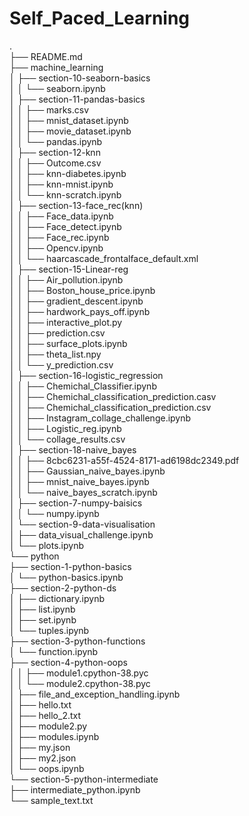 # Self_Paced_Learning

.   
├── README.md    
├── machine_learning                        
│   ├── section-10-seaborn-basics                       
│   │   └── seaborn.ipynb                           
│   ├── section-11-pandas-basics                        
│   │   ├── marks.csv                       
│   │   ├── mnist_dataset.ipynb                         
│   │   ├── movie_dataset.ipynb                         
│   │   └── pandas.ipynb                            
│   ├── section-12-knn                      
│   │   ├── Outcome.csv                     
│   │   ├── knn-diabetes.ipynb                      
│   │   ├── knn-mnist.ipynb                     
│   │   └── knn-scratch.ipynb                       
│   ├── section-13-face_rec(knn)                        
│   │   ├── Face_data.ipynb                     
│   │   ├── Face_detect.ipynb                       
│   │   ├── Face_rec.ipynb                      
│   │   ├── Opencv.ipynb                        
│   │   └── haarcascade_frontalface_default.xml                     
│   ├── section-15-Linear-reg                       
│   │   ├── Air_pollution.ipynb                     
│   │   ├── Boston_house_price.ipynb                        
│   │   ├── gradient_descent.ipynb                      
│   │   ├── hardwork_pays_off.ipynb                     
│   │   ├── interactive_plot.py                     
│   │   ├── prediction.csv                      
│   │   ├── surface_plots.ipynb                     
│   │   ├── theta_list.npy                      
│   │   └── y_prediction.csv                        
│   ├── section-16-logistic_regression                      
│   │   ├── Chemichal_Classifier.ipynb                      
│   │   ├── Chemichal_classification_prediction.casv                        
│   │   ├── Chemichal_classification_prediction.csv                     
│   │   ├── Instagram_collage_challenge.ipynb                       
│   │   ├── Logistic_reg.ipynb                          
│   │   └── collage_results.csv                     
│   ├── section-18-naive_bayes                          
│   │   ├── 8cbc6231-a55f-4524-8171-ad6198dc2349.pdf                        
│   │   ├── Gaussian_naive_bayes.ipynb                      
│   │   ├── mnist_naive_bayes.ipynb                     
│   │   └── naive_bayes_scratch.ipynb                       
│   ├── section-7-numpy-baisics                     
│   │   └── numpy.ipynb                     
│   └── section-9-data-visualisation                        
│       ├── data_visual_challenge.ipynb                     
│       └── plots.ipynb                     
└── python                      
    ├── section-1-python-basics                     
    │   └── python-basics.ipynb                     
    ├── section-2-python-ds                     
    │   ├── dictionary.ipynb                        
    │   ├── list.ipynb                      
    │   ├── set.ipynb                       
    │   └── tuples.ipynb                        
    ├── section-3-python-functions                      
    │   └── function.ipynb                      
    ├── section-4-python-oops                       
    │   │   ├── module1.cpython-38.pyc                      
    │   │   └── module2.cpython-38.pyc                      
    │   ├── file_and_exception_handling.ipynb                       
    │   ├── hello.txt                       
    │   ├── hello_2.txt                     
    │   ├── module2.py                      
    │   ├── modules.ipynb                       
    │   ├── my.json                     
    │   ├── my2.json                        
    │   └── oops.ipynb                      
    └── section-5-python-intermediate                       
        ├── intermediate_python.ipynb                       
        └── sample_text.txt                     